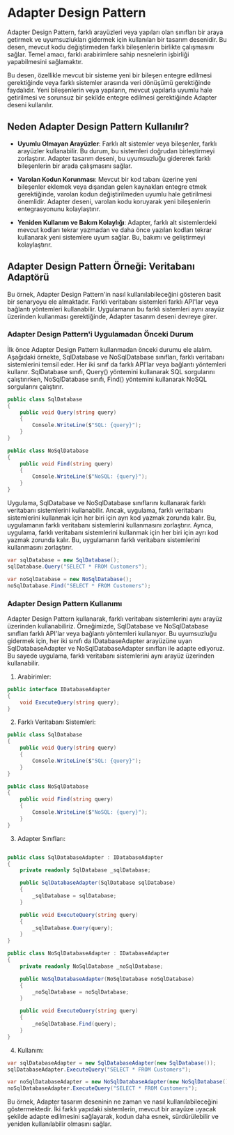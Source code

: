 ﻿# Adapter Design Pattern

Adapter Design Pattern, farklı arayüzleri veya yapıları olan sınıfları bir araya getirmek ve uyumsuzlukları gidermek için kullanılan bir tasarım desenidir. Bu desen, mevcut kodu değiştirmeden farklı bileşenlerin birlikte çalışmasını sağlar. Temel amacı, farklı arabirimlere sahip nesnelerin işbirliği yapabilmesini sağlamaktır.

Bu desen, özellikle mevcut bir sisteme yeni bir bileşen entegre edilmesi gerektiğinde veya farklı sistemler arasında veri dönüşümü gerektiğinde faydalıdır. Yeni bileşenlerin veya yapıların, mevcut yapılarla uyumlu hale getirilmesi ve sorunsuz bir şekilde entegre edilmesi gerektiğinde Adapter deseni kullanılır.

## Neden Adapter Design Pattern Kullanılır?

- **Uyumlu Olmayan Arayüzler**: Farklı alt sistemler veya bileşenler, farklı arayüzler kullanabilir. Bu durum, bu sistemleri doğrudan birleştirmeyi zorlaştırır. Adapter tasarım deseni, bu uyumsuzluğu gidererek farklı bileşenlerin bir arada çalışmasını sağlar.

- **Varolan Kodun Korunması**: Mevcut bir kod tabanı üzerine yeni bileşenler eklemek veya dışarıdan gelen kaynakları entegre etmek gerektiğinde, varolan kodun değiştirilmeden uyumlu hale getirilmesi önemlidir. Adapter deseni, varolan kodu koruyarak yeni bileşenlerin entegrasyonunu kolaylaştırır.

- **Yeniden Kullanım ve Bakım Kolaylığı**: Adapter, farklı alt sistemlerdeki mevcut kodları tekrar yazmadan ve daha önce yazılan kodları tekrar kullanarak yeni sistemlere uyum sağlar. Bu, bakımı ve geliştirmeyi kolaylaştırır.

## Adapter Design Pattern Örneği: Veritabanı Adaptörü

Bu örnek, Adapter Design Pattern'in nasıl kullanılabileceğini gösteren basit bir senaryoyu ele almaktadır. Farklı veritabanı sistemleri farklı API'lar veya bağlantı yöntemleri kullanabilir. Uygulamanın bu farklı sistemleri aynı arayüz üzerinden kullanması gerektiğinde, Adapter tasarım deseni devreye girer.

### Adapter Design Pattern'i Uygulamadan Önceki Durum

İlk önce Adapter Design Pattern kullanmadan önceki durumu ele alalım. Aşağıdaki örnekte, SqlDatabase ve NoSqlDatabase sınıfları, farklı veritabanı sistemlerini temsil eder. Her iki sınıf da farklı API'lar veya bağlantı yöntemleri kullanır. SqlDatabase sınıfı, Query() yöntemini kullanarak SQL sorgularını çalıştırırken, NoSqlDatabase sınıfı, Find() yöntemini kullanarak NoSQL sorgularını çalıştırır.

```csharp
public class SqlDatabase
{
    public void Query(string query)
    {
        Console.WriteLine($"SQL: {query}");
    }
}

public class NoSqlDatabase
{
    public void Find(string query)
    {
        Console.WriteLine($"NoSQL: {query}");
    }
}
```

Uygulama, SqlDatabase ve NoSqlDatabase sınıflarını kullanarak farklı veritabanı sistemlerini kullanabilir. Ancak, uygulama, farklı veritabanı sistemlerini kullanmak için her biri için ayrı kod yazmak zorunda kalır. Bu, uygulamanın farklı veritabanı sistemlerini kullanmasını zorlaştırır. Ayrıca, uygulama, farklı veritabanı sistemlerini kullanmak için her biri için ayrı kod yazmak zorunda kalır. Bu, uygulamanın farklı veritabanı sistemlerini kullanmasını zorlaştırır.

```csharp
var sqlDatabase = new SqlDatabase();
sqlDatabase.Query("SELECT * FROM Customers");

var noSqlDatabase = new NoSqlDatabase();
noSqlDatabase.Find("SELECT * FROM Customers");
```
### Adapter Design Pattern Kullanımı

Adapter Design Pattern kullanarak, farklı veritabanı sistemlerini aynı arayüz üzerinden kullanabiliriz. Örneğimizde, SqlDatabase ve NoSqlDatabase sınıfları farklı API'lar veya bağlantı yöntemleri kullanıyor. Bu uyumsuzluğu gidermek için, her iki sınıfı da IDatabaseAdapter arayüzüne uyan SqlDatabaseAdapter ve NoSqlDatabaseAdapter sınıfları ile adapte ediyoruz. Bu sayede uygulama, farklı veritabanı sistemlerini aynı arayüz üzerinden kullanabilir.

1. Arabirimler:
   

```csharp
public interface IDatabaseAdapter
{
    void ExecuteQuery(string query);
}
```

2. Farklı Veritabanı Sistemleri:

```csharp
public class SqlDatabase
{
    public void Query(string query)
    {
        Console.WriteLine($"SQL: {query}");
    }
}

public class NoSqlDatabase
{
    public void Find(string query)
    {
        Console.WriteLine($"NoSQL: {query}");
    }
}
```

3. Adapter Sınıfları:

```csharp

public class SqlDatabaseAdapter : IDatabaseAdapter
{
    private readonly SqlDatabase _sqlDatabase;

    public SqlDatabaseAdapter(SqlDatabase sqlDatabase)
    {
        _sqlDatabase = sqlDatabase;
    }

    public void ExecuteQuery(string query)
    {
        _sqlDatabase.Query(query);
    }
}

public class NoSqlDatabaseAdapter : IDatabaseAdapter
{
    private readonly NoSqlDatabase _noSqlDatabase;

    public NoSqlDatabaseAdapter(NoSqlDatabase noSqlDatabase)
    {
        _noSqlDatabase = noSqlDatabase;
    }

    public void ExecuteQuery(string query)
    {
        _noSqlDatabase.Find(query);
    }
}
```

4. Kullanım:

```csharp
var sqlDatabaseAdapter = new SqlDatabaseAdapter(new SqlDatabase());
sqlDatabaseAdapter.ExecuteQuery("SELECT * FROM Customers");

var noSqlDatabaseAdapter = new NoSqlDatabaseAdapter(new NoSqlDatabase());
noSqlDatabaseAdapter.ExecuteQuery("SELECT * FROM Customers");
```

Bu örnek, Adapter tasarım deseninin ne zaman ve nasıl kullanılabileceğini göstermektedir. İki farklı yapıdaki sistemlerin, mevcut bir arayüze uyacak şekilde adapte edilmesini sağlayarak, kodun daha esnek, sürdürülebilir ve yeniden kullanılabilir olmasını sağlar.
